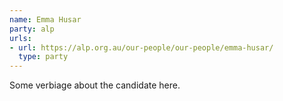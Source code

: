 ```yaml
---
name: Emma Husar
party: alp
urls:
- url: https://alp.org.au/our-people/our-people/emma-husar/
  type: party
---
```

Some verbiage about the candidate here.
